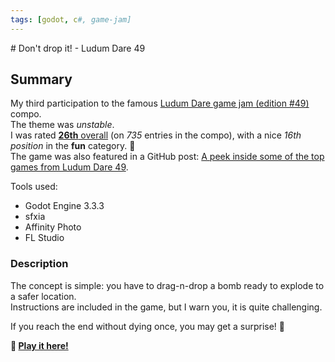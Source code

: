 ```yaml
---
tags: [godot, c#, game-jam]
---
```

<Back name="Projects" />
# Don't drop it! - Ludum Dare 49

<ProjectCard
    language="Godot/C#"
    date="2021"
    status="finished"
    url="https://github.com/Srynetix/dont-drop-it"
    :screenshots="['/images/dont-drop-it.png','/images/dont-drop-it.gif']"
/>

## Summary

My third participation to the famous [Ludum Dare game jam (edition #49)](https://ldjam.com/events/ludum-dare/49/) compo.  
The theme was *unstable*.  
I was rated [**26th** overall](https://ldjam.com/events/ludum-dare/49/dont-drop-it) (on *735* entries in the compo), with a nice *16th position* in the **fun** category. :tada:  
The game was also featured in a GitHub post: [A peek inside some of the top games from Ludum Dare 49](https://github.blog/2021-10-25-a-peek-inside-some-of-the-top-games-from-ludum-dare-49/).

Tools used:
- Godot Engine 3.3.3
- sfxia
- Affinity Photo
- FL Studio

### Description

The concept is simple: you have to drag-n-drop a bomb ready to explode to a safer location.  
Instructions are included in the game, but I warn you, it is quite challenging.

If you reach the end without dying once, you may get a surprise! :gift:

**:rocket: [Play it here!](https://srynetix.github.io/dont-drop-it/Dont-drop-it)**
